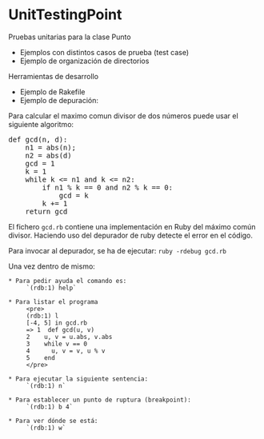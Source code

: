 UnitTestingPoint
================

Pruebas unitarias para la clase Punto

  * Ejemplos con distintos casos de prueba (test case)
  * Ejemplo de organización de directorios

Herramientas de desarrollo

  * Ejemplo de Rakefile
  * Ejemplo de depuración:

Para calcular el maximo comun divisor de dos números puede usar el siguiente algoritmo:

<pre>
def gcd(n, d):
    n1 = abs(n);
    n2 = abs(d)
    gcd = 1
    k = 1
    while k <= n1 and k <= n2:
        if n1 % k == 0 and n2 % k == 0:
            gcd = k
        k += 1
    return gcd
</pre>

El fichero `gcd.rb` contiene una implementación en Ruby del máximo común divisor. 
Haciendo uso del depurador de ruby detecte el error en el código.

Para invocar al depurador, se ha de ejecutar: `ruby -rdebug gcd.rb`

Una vez dentro de mismo:

    * Para pedir ayuda el comando es:
         `(rdb:1) help`

    * Para listar el programa
         <pre>
         (rdb:1) l
         [-4, 5] in gcd.rb
         => 1  def gcd(u, v)
         2    u, v = u.abs, v.abs
         3    while v == 0
         4      u, v = v, u % v
         5    end
         </pre>

    * Para ejecutar la siguiente sentencia:
         `(rdb:1) n`

    * Para establecer un punto de ruptura (breakpoint):
         `(rdb:1) b 4`

    * Para ver dónde se está:
         `(rdb:1) w`


